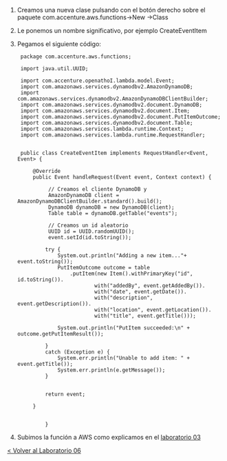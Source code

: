 
1. Creamos una nueva clase pulsando con el botón derecho sobre el paquete com.accenture.aws.functions->New ->Class
2. Le ponemos un nombre significativo, por ejemplo CreateEventItem
3. Pegamos el siguiente código:

	 

		package com.accenture.aws.functions;
	
		import java.util.UUID;
		
		import com.accenture.openathoI.lambda.model.Event;
		import com.amazonaws.services.dynamodbv2.AmazonDynamoDB;
		import com.amazonaws.services.dynamodbv2.AmazonDynamoDBClientBuilder;
		import com.amazonaws.services.dynamodbv2.document.DynamoDB;
		import com.amazonaws.services.dynamodbv2.document.Item;
		import com.amazonaws.services.dynamodbv2.document.PutItemOutcome;
		import com.amazonaws.services.dynamodbv2.document.Table;
		import com.amazonaws.services.lambda.runtime.Context;
		import com.amazonaws.services.lambda.runtime.RequestHandler;
		
		
		public class CreateEventItem implements RequestHandler<Event, Event> {
		  
			@Override
		    public Event handleRequest(Event event, Context context) {
		    	
				 // Creamos el cliente DynamoDB y
		    	 AmazonDynamoDB client = AmazonDynamoDBClientBuilder.standard().build();
		    	 DynamoDB dynamoDB = new DynamoDB(client);
			     Table table = dynamoDB.getTable("events");
			     
			     // Creamos un id aleatorio
			     UUID id = UUID.randomUUID();
			     event.setId(id.toString());
			        
		        try {
		            System.out.println("Adding a new item..."+ event.toString());
		            PutItemOutcome outcome = table
		                .putItem(new Item().withPrimaryKey("id",  id.toString()).
		                		with("addedBy", event.getAddedBy()).
		                		with("date", event.getDate()).
		                		with("description", event.getDescription()).
		                		with("location", event.getLocation()).
		                		with("title", event.getTitle()));
		
		            System.out.println("PutItem succeeded:\n" + outcome.getPutItemResult());
		
		        }
		        catch (Exception e) {
		            System.err.println("Unable to add item: " + event.getTitle());
		            System.err.println(e.getMessage());
		        }
			        
				    
		        return event;
		
		    }
		    
		   
		    	}



5. Subimos la función a AWS como explicamos en el [laboratorio 03](../EventsList#subir-la-funci%C3%B3n-a-aws)

[< Volver al Laboratorio 06 ](../lab-06#crear-endpoint)
